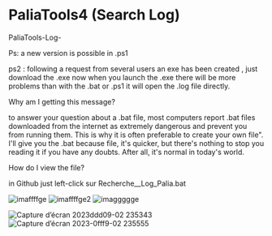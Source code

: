 # PaliaTools4 (Search Log)
 PaliaTools-Log-

Ps: a new version is possible in .ps1

ps2 : following a request from several users an exe has been created  ,  just download the .exe now
      when you launch the .exe there will be more problems than with the .bat or .ps1 it will open the .log file directly.

Why am I getting this message?

to answer your question about a .bat file, most computers report .bat files downloaded from the internet as extremely dangerous and prevent you from running them. This is why it is often preferable to create your own file".
I'll give you the .bat because  file, it's quicker, but there's nothing to stop you reading it if you have any doubts. After all, it's normal in today's world.

How do I view the file?

in Github just left-click sur Recherche__Log_Palia.bat

![imaffffge](https://github.com/Popolia/PaliaTools2-error-os-5-2-3-32-424-/assets/69745473/0984521e-852a-46d6-a592-61e91acaa745)
![imaffffge2](https://github.com/Popolia/PaliaTools2-error-os-5-2-3-32-424-/assets/69745473/53918b74-b695-46f9-a746-99bd5d78b2f8)
![imaggggge](https://github.com/Popolia/PaliaTools2-error-os-5-2-3-32-424-/assets/69745473/59e7616b-5cf5-4c90-af36-0e2b1cc9ee96)


![Capture d’écran 2023ddd09-02 235343](https://github.com/Popolia/PaliaTools4--Log-/assets/69745473/f066c2a2-6bac-480d-ad82-46e6882c4153)
![Capture d’écran 2023-0fff9-02 235555](https://github.com/Popolia/PaliaTools4--Log-/assets/69745473/2e183ffe-8127-4d96-9f59-d01c9974925c)

